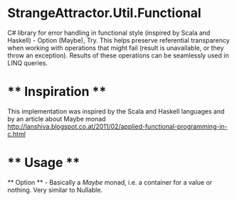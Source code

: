 StrangeAttractor.Util.Functional
================================

C# library for error handling in functional style (inspired by Scala and Haskell) - Option (Maybe), Try.
This helps preserve referential transparency when working with operations that might fail (result is unavailable, or they throw an exception).
Results of these operations can be seamlessly used in LINQ queries.

# ** Inspiration **
This implementation was inspired by the Scala and Haskell languages and by an article about Maybe monad http://lanshiva.blogspot.co.at/2011/02/applied-functional-programming-in-c.html

# ** Usage **
** Option ** - Basically a *Maybe* monad, i.e. a container for a value or nothing. Very similar to Nullable<T>.
  >
